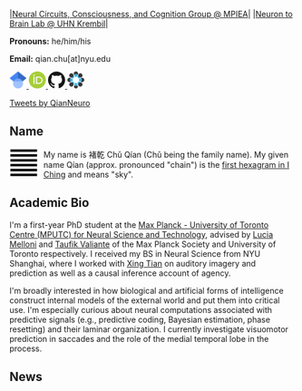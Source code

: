 |<a href="https://www.aesthetics.mpg.de/en/research/research-group-neural-circuits-consciousness-and-cognition.html" target="_blank">Neural Circuits, Consciousness, and Cognition Group @ MPIEA</a>|
|<a href="http://www.neurontobrainlaboratory.ca/" target="_blank">Neuron to Brain Lab @ UHN Krembil</a>|

**Pronouns:** he/him/his

**Email:** qian.chu[at]nyu.edu

<a href="https://github.com/qian-chu" target="_blank">
<img src="figures/512px-Google_Scholar_logo.svg.png"
       alt="Google Scholar logo" 
     width="30" height="30"/>
</a> <a href="https://orcid.org/0000-0003-2308-6102" target="_blank">
<img src="figures/768px-ORCID_iD.svg.png"
       alt="ORCID logo"
     width="30" height="30"/>
</a> <a href="https://github.com/qian-chu" target="_blank">
<img src="figures/GitHub-Mark-120px-plus.png"
       alt="GitHub logo" 
     width="30" height="30"/>
</a> <a href="https://osf.io/kxda9" target="_blank">
<img src="figures/OSF.png"
       alt="OSF logo"
     width="30" height="30"/>
</a>

<a class="twitter-timeline" width="200" height="200" href="https://twitter.com/QianNeuro?ref_src=twsrc%5Etfw">Tweets by QianNeuro</a>
<script async src="https://platform.twitter.com/widgets.js" charset="utf-8"></script>

## Name

<img src="figures/qian.jpg"
     alt="Qian hexagram"
     width="50" height="50"
     style="float: left; margin-right: 10px;" />

My name is 褚乾 Chǔ Qían (Chǔ being the family name). My given name Qían (approx. pronounced "chain") is the <a href="https://en.wikipedia.org/wiki/I_Ching#Hexagrams" target="_blank">first hexagram in I Ching</a> and means "sky".

## Academic Bio

I'm a first-year PhD student at the <a href="https://mpc.utoronto.ca/" target="_blank">Max Planck - University of Toronto Centre (MPUTC) for Neural Science and Technology</a>, advised by <a href="https://www.aesthetics.mpg.de/en/the-institute/people/lucia-melloni-en.html" target="_blank">Lucia Melloni</a> and <a href="https://surgery.utoronto.ca/faculty/taufik-valiante" target="_blank">Taufik Valiante</a> of the Max Planck Society and University of Toronto respectively. I received my BS in Neural Science from NYU Shanghai, where I worked with <a href="https://bcs.shanghai.nyu.edu/en/peoples/faculty-affiliates/xing-tian" target="_blank">Xing Tian</a> on auditory imagery and prediction as well as a causal inference account of agency.

I'm broadly interested in how biological and artificial forms of intelligence construct internal models of the external world and put them into critical use. I'm especially curious about neural computations associated with predictive signals (e.g., predictive coding, Bayesian estimation, phase resetting) and their laminar organization. I currently investigate visuomotor prediction in saccades and the role of the medial temporal lobe in the process.

## News


